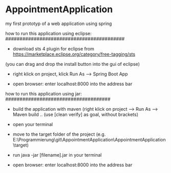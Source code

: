 # AppointmentApplication
my first prototyp of a web application using spring

how to run this application using eclipse:
##########################################

- download sts 4 plugin for eclipse from 
https://marketplace.eclipse.org/category/free-tagging/sts

(you can drag and drop the install button into the gui of eclipse)

- right klick on project, klick Run As --> Spring Boot App

- open browser: enter localhost:8000 into the address bar

how to run this application using jar:
#####################################

- build the application with maven (right klick on project --> Run As --> Maven build ..
(use [clean verify] as goal, without brackets)

- open your terminal

- move to the target folder of the project
(e.g. E:\Programmierung\git\AppointmentApplication\AppointmentApplication\target)

- run java -jar [filename].jar in your terminal 

- open browser: enter localhost:8000 into the address bar
